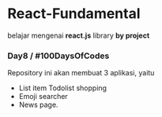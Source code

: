# React-Fundamental
belajar mengenai **react.js** library **by project**

### Day8 / #100DaysOfCodes

Repository ini akan membuat 3 aplikasi, yaitu 
 - List item Todolist shopping
 - Emoji searcher
 - News page.

